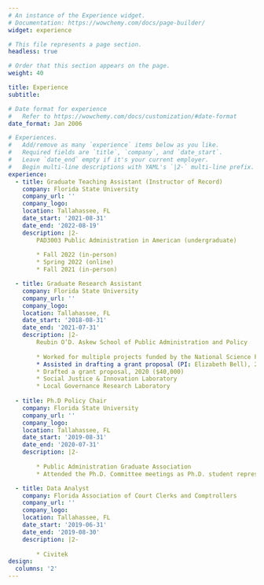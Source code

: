 ```yaml
---
# An instance of the Experience widget.
# Documentation: https://wowchemy.com/docs/page-builder/
widget: experience

# This file represents a page section.
headless: true

# Order that this section appears on the page.
weight: 40

title: Experience
subtitle:

# Date format for experience
#   Refer to https://wowchemy.com/docs/customization/#date-format
date_format: Jan 2006

# Experiences.
#   Add/remove as many `experience` items below as you like.
#   Required fields are `title`, `company`, and `date_start`.
#   Leave `date_end` empty if it's your current employer.
#   Begin multi-line descriptions with YAML's `|2-` multi-line prefix.
experience:
  - title: Graduate Teaching Assistant (Instructor of Record)
    company: Florida State University
    company_url: ''
    company_logo: 
    location: Tallahassee, FL
    date_start: '2021-08-31'
    date_end: '2022-08-19'
    description: |2-
        PAD3003 Public Administration in American (undergraduate)
        
        * Fall 2022 (in-person)
        * Spring 2022 (online)
        * Fall 2021 (in-person)

  - title: Graduate Research Assistant 
    company: Florida State University
    company_url: ''
    company_logo: 
    location: Tallahassee, FL
    date_start: '2018-08-31'
    date_end: '2021-07-31'
    description: |2-
        Reubin O’D. Askew School of Public Administration and Policy
        
        * Worked for multiple projects funded by the National Science Foundation (NSF)
        * Assisted in drafting a grant proposal (PI: Elizabeth Bell), 2021 ($20,000, accepted)
        * Drafted a grant proposal, 2020 ($40,000)  
        * Social Justice & Innovation Laboratory
        * Local Governance Research Laboratory
 
  - title: Ph.D Policy Chair 
    company: Florida State University
    company_url: ''
    company_logo: 
    location: Tallahassee, FL
    date_start: '2019-08-31'
    date_end: '2020-07-31'
    description: |2-      
       
        * Public Administration Graduate Association
        * Attended the Ph.D. Committee meetings as Ph.D. student representative at the Reubin O’D. Askew School of Public Administration and Policy

  - title: Data Analyst 
    company: Florida Association of Court Clerks and Comptrollers
    company_url: ''
    company_logo: 
    location: Tallahassee, FL
    date_start: '2019-06-31'
    date_end: '2019-08-30'
    description: |2-      
       
        * Civitek
design:
  columns: '2'
---
```

